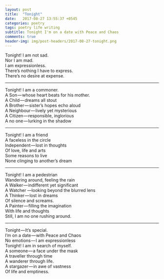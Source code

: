 ```yaml
---
layout: post
title:  "Tonight"
date:   2017-08-27 13:55:37 +0545
categories: poetry
tags: poetry life writing
subtitle: Tonight I'm on a date with Peace and Chaos
comments: true 
header-img: img/post-headers/2017-08-27-tonight.png
---
```


Tonight! I am not sad.  
Nor I am mad.  
I am expressionless.  
There’s nothing I have to express.  
There’s no desire at expense.  

-----

Tonight! I am a commoner.  
A Son — whose heart beats for his mother.  
A Child — dreams all stout  
A Brother — sister’s hopes echo aloud  
A Neighbour — lively yet mysterious  
A Citizen — responsible, inglorious  
A no one — lurking in the shadow  

-----

Tonight! I am a friend  
A faceless in the circle  
Independent — lost in thoughts  
Of love, life and arts  
Some reasons to live  
None clinging to another’s dream  

-----

Tonight! I am a pedestrian  
Wandering around, feeling the rain  
A Walker — indifferent yet significant  
A Watcher —looking beyond the blurred lens  
A Thinker — lost in dreams  
Of silence and screams.  
A Painter — filling the imagination  
With life and thoughts  
Still, I am no one rushing around.  

-----

Tonight — It’s special.  
I’m on a date — with Peace and Chaos  
No emotions — I am expressionless  
Tonight! I am in search of myself.  
A someone — a face under the mask  
A traveller through time  
A wanderer through life.  
A stargazer — in awe of vastness         
Of life and emptiness.  
